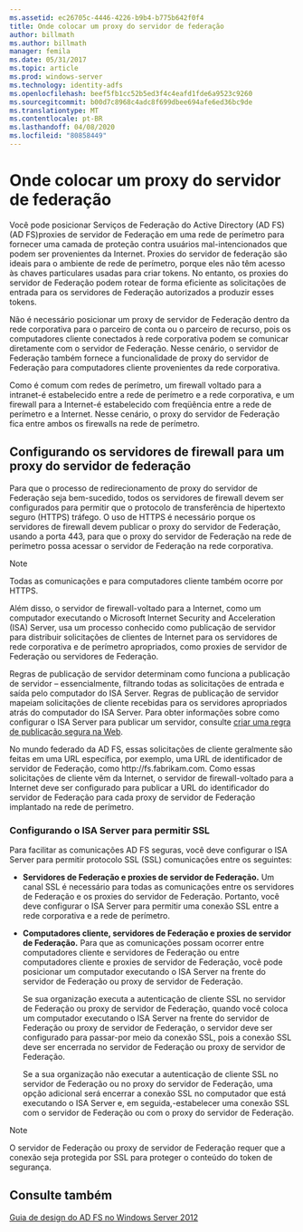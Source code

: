 ```yaml
---
ms.assetid: ec26705c-4446-4226-b9b4-b775b642f0f4
title: Onde colocar um proxy do servidor de federação
author: billmath
ms.author: billmath
manager: femila
ms.date: 05/31/2017
ms.topic: article
ms.prod: windows-server
ms.technology: identity-adfs
ms.openlocfilehash: beef5fb1cc52b5ed3f4c4eafd1fde6a9523c9260
ms.sourcegitcommit: b00d7c8968c4adc8f699dbee694afe6ed36bc9de
ms.translationtype: MT
ms.contentlocale: pt-BR
ms.lasthandoff: 04/08/2020
ms.locfileid: "80858449"
---
```

# <a name="where-to-place-a-federation-server-proxy"></a>Onde colocar um proxy do servidor de federação

Você pode posicionar Serviços de Federação do Active Directory (AD FS) \(AD FS\)proxies de servidor de Federação em uma rede de perímetro para fornecer uma camada de proteção contra usuários mal-intencionados que podem ser provenientes da Internet. Proxies do servidor de federação são ideais para o ambiente de rede de perímetro, porque eles não têm acesso às chaves particulares usadas para criar tokens. No entanto, os proxies do servidor de Federação podem rotear de forma eficiente as solicitações de entrada para os servidores de Federação autorizados a produzir esses tokens.  
  
Não é necessário posicionar um proxy de servidor de Federação dentro da rede corporativa para o parceiro de conta ou o parceiro de recurso, pois os computadores cliente conectados à rede corporativa podem se comunicar diretamente com o servidor de Federação. Nesse cenário, o servidor de Federação também fornece a funcionalidade de proxy do servidor de Federação para computadores cliente provenientes da rede corporativa.  
  
Como é comum com redes de perímetro, um firewall voltado para a intranet\-é estabelecido entre a rede de perímetro e a rede corporativa, e um firewall para a Internet\-é estabelecido com freqüência entre a rede de perímetro e a Internet. Nesse cenário, o proxy do servidor de Federação fica entre ambos os firewalls na rede de perímetro.  
  
## <a name="configuring-your-firewall-servers-for-a-federation-server-proxy"></a>Configurando os servidores de firewall para um proxy do servidor de federação  
Para que o processo de redirecionamento de proxy do servidor de Federação seja bem-sucedido, todos os servidores de firewall devem ser configurados para permitir que o protocolo de transferência de hipertexto seguro \(HTTPS\) tráfego. O uso de HTTPS é necessário porque os servidores de firewall devem publicar o proxy do servidor de Federação, usando a porta 443, para que o proxy do servidor de Federação na rede de perímetro possa acessar o servidor de Federação na rede corporativa.  
  
> [!NOTE]  
> Todas as comunicações e para computadores cliente também ocorre por HTTPS.  
  
Além disso, o servidor de firewall\-voltado para a Internet, como um computador executando o Microsoft Internet Security and Acceleration \(ISA\) Server, usa um processo conhecido como publicação de servidor para distribuir solicitações de clientes de Internet para os servidores de rede corporativa e de perímetro apropriados, como proxies de servidor de Federação ou servidores de Federação.  
  
Regras de publicação de servidor determinam como funciona a publicação de servidor – essencialmente, filtrando todas as solicitações de entrada e saída pelo computador do ISA Server. Regras de publicação de servidor mapeiam solicitações de cliente recebidas para os servidores apropriados atrás do computador do ISA Server. Para obter informações sobre como configurar o ISA Server para publicar um servidor, consulte [criar uma regra de publicação segura na Web](https://go.microsoft.com/fwlink/?LinkId=75182).  
  
No mundo federado da AD FS, essas solicitações de cliente geralmente são feitas em uma URL específica, por exemplo, uma URL de identificador de servidor de Federação, como http:\//fs.fabrikam.com. Como essas solicitações de cliente vêm da Internet, o servidor de firewall\-voltado para a Internet deve ser configurado para publicar a URL do identificador do servidor de Federação para cada proxy de servidor de Federação implantado na rede de perímetro.  
  
### <a name="configuring-isa-server-to-allow-ssl"></a>Configurando o ISA Server para permitir SSL  
Para facilitar as comunicações AD FS seguras, você deve configurar o ISA Server para permitir protocolo SSL \(SSL\) comunicações entre os seguintes:  
  
-   **Servidores de Federação e proxies de servidor de Federação.** Um canal SSL é necessário para todas as comunicações entre os servidores de Federação e os proxies do servidor de Federação. Portanto, você deve configurar o ISA Server para permitir uma conexão SSL entre a rede corporativa e a rede de perímetro.  
  
-   **Computadores cliente, servidores de Federação e proxies de servidor de Federação.** Para que as comunicações possam ocorrer entre computadores cliente e servidores de Federação ou entre computadores cliente e proxies de servidor de Federação, você pode posicionar um computador executando o ISA Server na frente do servidor de Federação ou proxy de servidor de Federação.  
  
    Se sua organização executa a autenticação de cliente SSL no servidor de Federação ou proxy de servidor de Federação, quando você coloca um computador executando o ISA Server na frente do servidor de Federação ou proxy de servidor de Federação, o servidor deve ser configurado para passar\-por meio da conexão SSL, pois a conexão SSL deve ser encerrada no servidor de Federação ou proxy de servidor de Federação.  
  
    Se a sua organização não executar a autenticação de cliente SSL no servidor de Federação ou no proxy do servidor de Federação, uma opção adicional será encerrar a conexão SSL no computador que está executando o ISA Server e, em seguida,\-estabelecer uma conexão SSL com o servidor de Federação ou com o proxy do servidor de Federação.  
  
> [!NOTE]  
> O servidor de Federação ou proxy de servidor de Federação requer que a conexão seja protegida por SSL para proteger o conteúdo do token de segurança.  
  
## <a name="see-also"></a>Consulte também
[Guia de design do AD FS no Windows Server 2012](AD-FS-Design-Guide-in-Windows-Server-2012.md)
